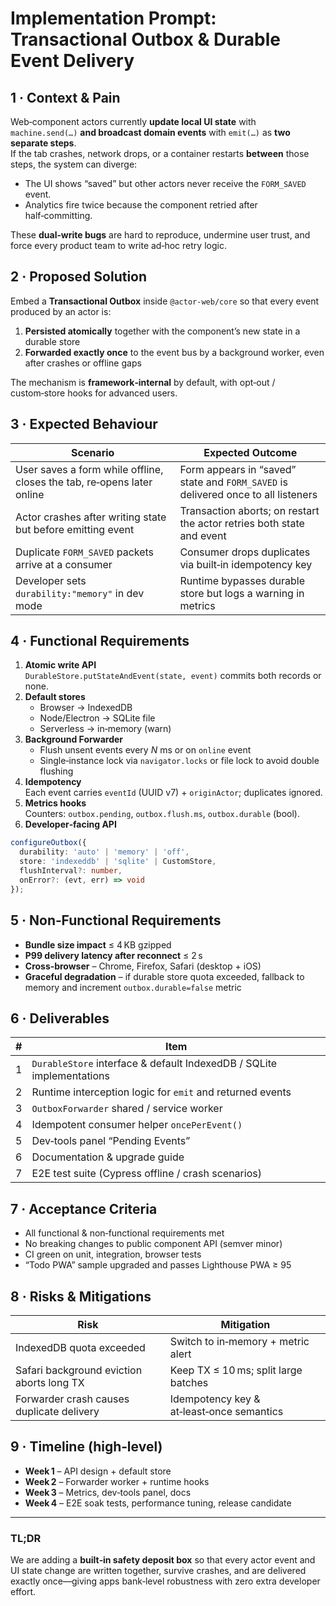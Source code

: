 # Implementation Prompt: Transactional Outbox & Durable Event Delivery

## 1 · Context & Pain

Web‑component actors currently **update local UI state** with `machine.send(…)` **and broadcast domain events** with `emit(…)` as **two separate steps**.  
If the tab crashes, network drops, or a container restarts **between** those steps, the system can diverge:

* The UI shows “saved” but other actors never receive the `FORM_SAVED` event.  
* Analytics fire twice because the component retried after half‑committing.  

These **dual‑write bugs** are hard to reproduce, undermine user trust, and force every product team to write ad‑hoc retry logic.

## 2 · Proposed Solution

Embed a **Transactional Outbox** inside `@actor‑web/core` so that every event produced by an actor is:

1. **Persisted atomically** together with the component’s new state in a durable store  
2. **Forwarded exactly once** to the event bus by a background worker, even after crashes or offline gaps

The mechanism is **framework‑internal** by default, with opt‑out / custom‑store hooks for advanced users.

## 3 · Expected Behaviour

| Scenario | Expected Outcome |
|----------|------------------|
| User saves a form while offline, closes the tab, re‑opens later online | Form appears in “saved” state and `FORM_SAVED` is delivered once to all listeners |
| Actor crashes after writing state but before emitting event | Transaction aborts; on restart the actor retries both state and event |
| Duplicate `FORM_SAVED` packets arrive at a consumer | Consumer drops duplicates via built‑in idempotency key |
| Developer sets `durability:"memory"` in dev mode | Runtime bypasses durable store but logs a warning in metrics |

## 4 · Functional Requirements

1. **Atomic write API**  
   `DurableStore.putStateAndEvent(state, event)` commits both records or none.  
2. **Default stores**  
   * Browser → IndexedDB  
   * Node/Electron → SQLite file  
   * Serverless → in‑memory (warn)  
3. **Background Forwarder**  
   * Flush unsent events every _N_ ms or on `online` event  
   * Single‑instance lock via `navigator.locks` or file lock to avoid double flushing  
4. **Idempotency**  
   Each event carries `eventId` (UUID v7) + `originActor`; duplicates ignored.  
5. **Metrics hooks**  
   Counters: `outbox.pending`, `outbox.flush.ms`, `outbox.durable` (bool).  
6. **Developer‑facing API**  

```ts
configureOutbox({
  durability: 'auto' | 'memory' | 'off',
  store: 'indexeddb' | 'sqlite' | CustomStore,
  flushInterval?: number,
  onError?: (evt, err) => void
});
```

## 5 · Non‑Functional Requirements

* **Bundle size impact** ≤ 4 KB gzipped  
* **P99 delivery latency after reconnect** ≤ 2 s  
* **Cross‑browser** – Chrome, Firefox, Safari (desktop + iOS)  
* **Graceful degradation** – if durable store quota exceeded, fallback to memory and increment `outbox.durable=false` metric

## 6 · Deliverables

| # | Item |
|---|------|
| 1 | `DurableStore` interface & default IndexedDB / SQLite implementations |
| 2 | Runtime interception logic for `emit` and returned events |
| 3 | `OutboxForwarder` shared / service worker |
| 4 | Idempotent consumer helper `oncePerEvent()` |
| 5 | Dev‑tools panel “Pending Events” |
| 6 | Documentation & upgrade guide |
| 7 | E2E test suite (Cypress offline / crash scenarios) |

## 7 · Acceptance Criteria

* All functional & non‑functional requirements met  
* No breaking changes to public component API (semver minor)  
* CI green on unit, integration, browser tests  
* “Todo PWA” sample upgraded and passes Lighthouse PWA ≥ 95

## 8 · Risks & Mitigations

| Risk | Mitigation |
|------|------------|
| IndexedDB quota exceeded | Switch to in‑memory + metric alert |
| Safari background eviction aborts long TX | Keep TX ≤ 10 ms; split large batches |
| Forwarder crash causes duplicate delivery | Idempotency key & at‑least‑once semantics |

## 9 · Timeline (high‑level)

* **Week 1** – API design + default store  
* **Week 2** – Forwarder worker + runtime hooks  
* **Week 3** – Metrics, dev‑tools panel, docs  
* **Week 4** – E2E soak tests, performance tuning, release candidate

---

### TL;DR

We are adding a **built‑in safety deposit box** so that every actor event and UI state change are written together, survive crashes, and are delivered exactly once—giving apps bank‑level robustness with zero extra developer effort.
